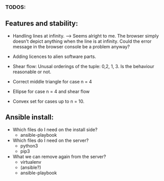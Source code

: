 ### TODOS:


## Features and stability:

* Handling lines at infinity.
 --> Seems alright to me. The browser simply doesn't depict anything when the line is at infinity. Could
     the error message in the browser console be a problem anyway?

* Adding licences to alien software parts.

* Shear flow: Unusal orderings of the tuple: 0,2, 1, 3.
 Is the behaviour reasonable or not.
 
* Correct middle triangle for case n = 4

* Ellipse for case n = 4 and shear flow

* Convex set for cases up to n = 10.


## Ansible install:

* Which files do I need on the install side?
    * ansible-playbook
* Which files do I need on the server?
    * python3
    * pip3
* What we can remove again from the server?
    * virtualenv
    * (ansible?)
    * ansible-playbook